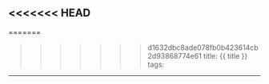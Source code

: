 <<<<<<< HEAD
---
=======
>>>>>>> d1632dbc8ade078fb0b423614cb2d93868774e61
title: {{ title }}
tags:
---
